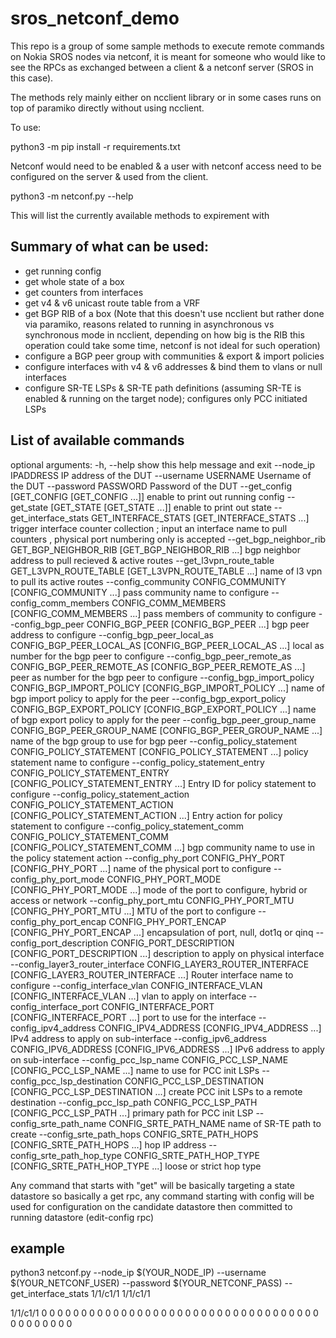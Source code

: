# sros_netconf_demo

This repo is a group of some sample methods to execute remote commands on Nokia SROS nodes via netconf, it is meant for someone who would like to see the RPCs as exchanged between a client & a netconf server (SROS in this case).

The methods rely mainly either on ncclient library or in some cases runs on top of paramiko directly without using ncclient.

To use:

python3 -m pip install -r requirements.txt

Netconf would need to be enabled & a user with netconf access need to be configured on the server & used from the client.

python3 -m netconf.py --help

This will list the currently available methods to expirement with

## Summary of what can be used:

* get running config
* get whole state of a box
* get counters from interfaces
* get v4 & v6 unicast route table from a VRF
* get BGP RIB of a box (Note that this doesn't use ncclient but rather done via paramiko, reasons related to running in asynchronous vs synchronous mode in ncclient, depending on how big is the RIB this operation could take some time, netconf is not ideal for such operation)
* configure a BGP peer group with communities & export & import policies
* configure interfaces with v4 & v6 addresses & bind them to vlans or null interfaces
* configure SR-TE LSPs & SR-TE path definitions (assuming SR-TE is enabled & running on the target node); configures only PCC initiated LSPs


## List of available commands

optional arguments:
  -h, --help            show this help message and exit
  --node_ip IPADDRESS   IP address of the DUT
  --username USERNAME   Username of the DUT
  --password PASSWORD   Password of the DUT
  --get_config [GET_CONFIG [GET_CONFIG ...]]
                        enable to print out running config
  --get_state [GET_STATE [GET_STATE ...]]
                        enable to print out state
  --get_interface_stats GET_INTERFACE_STATS [GET_INTERFACE_STATS ...]
                        trigger interface counter collection ; input an
                        interface name to pull counters , physical port
                        numbering only is accepted
  --get_bgp_neighbor_rib GET_BGP_NEIGHBOR_RIB [GET_BGP_NEIGHBOR_RIB ...]
                        bgp neighbor address to pull recieved & active routes
  --get_l3vpn_route_table GET_L3VPN_ROUTE_TABLE [GET_L3VPN_ROUTE_TABLE ...]
                        name of l3 vpn to pull its active routes
  --config_community CONFIG_COMMUNITY [CONFIG_COMMUNITY ...]
                        pass community name to configure
  --config_comm_members CONFIG_COMM_MEMBERS [CONFIG_COMM_MEMBERS ...]
                        pass members of community to configure
  --config_bgp_peer CONFIG_BGP_PEER [CONFIG_BGP_PEER ...]
                        bgp peer address to configure
  --config_bgp_peer_local_as CONFIG_BGP_PEER_LOCAL_AS [CONFIG_BGP_PEER_LOCAL_AS ...]
                        local as number for the bgp peer to configure
  --config_bgp_peer_remote_as CONFIG_BGP_PEER_REMOTE_AS [CONFIG_BGP_PEER_REMOTE_AS ...]
                        peer as number for the bgp peer to configure
  --config_bgp_import_policy CONFIG_BGP_IMPORT_POLICY [CONFIG_BGP_IMPORT_POLICY ...]
                        name of bgp import policy to apply for the peer
  --config_bgp_export_policy CONFIG_BGP_EXPORT_POLICY [CONFIG_BGP_EXPORT_POLICY ...]
                        name of bgp export policy to apply for the peer
  --config_bgp_peer_group_name CONFIG_BGP_PEER_GROUP_NAME [CONFIG_BGP_PEER_GROUP_NAME ...]
                        name of the bgp group to use for bgp peer
  --config_policy_statement CONFIG_POLICY_STATEMENT [CONFIG_POLICY_STATEMENT ...]
                        policy statement name to configure
  --config_policy_statement_entry CONFIG_POLICY_STATEMENT_ENTRY [CONFIG_POLICY_STATEMENT_ENTRY ...]
                        Entry ID for policy statement to configure
  --config_policy_statement_action CONFIG_POLICY_STATEMENT_ACTION [CONFIG_POLICY_STATEMENT_ACTION ...]
                        Entry action for policy statement to configure
  --config_policy_statement_comm CONFIG_POLICY_STATEMENT_COMM [CONFIG_POLICY_STATEMENT_COMM ...]
                        bgp community name to use in the policy statement
                        action
  --config_phy_port CONFIG_PHY_PORT [CONFIG_PHY_PORT ...]
                        name of the physical port to configure
  --config_phy_port_mode CONFIG_PHY_PORT_MODE [CONFIG_PHY_PORT_MODE ...]
                        mode of the port to configure, hybrid or access or
                        network
  --config_phy_port_mtu CONFIG_PHY_PORT_MTU [CONFIG_PHY_PORT_MTU ...]
                        MTU of the port to configure
  --config_phy_port_encap CONFIG_PHY_PORT_ENCAP [CONFIG_PHY_PORT_ENCAP ...]
                        encapsulation of port, null, dot1q or qinq
  --config_port_description CONFIG_PORT_DESCRIPTION [CONFIG_PORT_DESCRIPTION ...]
                        description to apply on physical interface
  --config_layer3_router_interface CONFIG_LAYER3_ROUTER_INTERFACE [CONFIG_LAYER3_ROUTER_INTERFACE ...]
                        Router interface name to configure
  --config_interface_vlan CONFIG_INTERFACE_VLAN [CONFIG_INTERFACE_VLAN ...]
                        vlan to apply on interface
  --config_interface_port CONFIG_INTERFACE_PORT [CONFIG_INTERFACE_PORT ...]
                        port to use for the interface
  --config_ipv4_address CONFIG_IPV4_ADDRESS [CONFIG_IPV4_ADDRESS ...]
                        IPv4 address to apply on sub-interface
  --config_ipv6_address CONFIG_IPV6_ADDRESS [CONFIG_IPV6_ADDRESS ...]
                        IPv6 address to apply on sub-interface
  --config_pcc_lsp_name CONFIG_PCC_LSP_NAME [CONFIG_PCC_LSP_NAME ...]
                        name to use for PCC init LSPs
  --config_pcc_lsp_destination CONFIG_PCC_LSP_DESTINATION [CONFIG_PCC_LSP_DESTINATION ...]
                        create PCC init LSPs to a remote destination
  --config_pcc_lsp_path CONFIG_PCC_LSP_PATH [CONFIG_PCC_LSP_PATH ...]
                        primary path for PCC init LSP
  --config_srte_path_name CONFIG_SRTE_PATH_NAME
                        name of SR-TE path to create
  --config_srte_path_hops CONFIG_SRTE_PATH_HOPS [CONFIG_SRTE_PATH_HOPS ...]
                        hop IP address
  --config_srte_path_hop_type CONFIG_SRTE_PATH_HOP_TYPE [CONFIG_SRTE_PATH_HOP_TYPE ...]
                        loose or strict hop type
                        
                        
  Any command that starts with "get" will be basically targeting a state datastore so basically a get rpc, any command starting with config will be used for configuration on the candidate datastore then committed to running datastore (edit-config rpc)
  
  ## example
  
  python3 netconf.py --node_ip $(YOUR_NODE_IP) --username $(YOUR_NETCONF_USER) --password $(YOUR_NETCONF_PASS) --get_interface_stats 1/1/c1/1
      <state xmlns="urn:nokia.com:sros:ns:yang:sr:state" >
        <port>
            <port-id>1/1/c1/1</port-id>
            <ethernet>
              <statistics>
              </statistics>
            </ethernet>
        </port>
      </state>
<?xml version="1.0" encoding="UTF-8"?>
<rpc-reply message-id="urn:uuid:dc3f09b0-5484-4cbc-bf81-646b1d395023" xmlns:nc="urn:ietf:params:xml:ns:netconf:base:1.0" xmlns="urn:ietf:params:xml:ns:netconf:base:1.0">
    <data>
        <state xmlns="urn:nokia.com:sros:ns:yang:sr:state">
            <port>
                <port-id>1/1/c1/1</port-id>
                <ethernet>
                    <statistics>
                        <in-broadcast-packets>0</in-broadcast-packets>
                        <in-multicast-packets>0</in-multicast-packets>
                        <in-unicast-packets>0</in-unicast-packets>
                        <in-errors>0</in-errors>
                        <in-octets>0</in-octets>
                        <in-utilization>0</in-utilization>
                        <out-broadcast-packets>0</out-broadcast-packets>
                        <out-multicast-packets>0</out-multicast-packets>
                        <out-unicast-packets>0</out-unicast-packets>
                        <out-errors>0</out-errors>
                        <out-octets>0</out-octets>
                        <out-utilization>0</out-utilization>
                        <collisions>0</collisions>
                        <crc-align-errors>0</crc-align-errors>
                        <drop-events>0</drop-events>
                        <fragments>0</fragments>
                        <jabbers>0</jabbers>
                        <oversize-packets>0</oversize-packets>
                        <undersize-packets>0</undersize-packets>
                        <total-broadcast-packets>0</total-broadcast-packets>
                        <total-multicast-packets>0</total-multicast-packets>
                        <total-octets>0</total-octets>
                        <total-packets>0</total-packets>
                        <ethernet-like-medium>
                            <frame-too-long>0</frame-too-long>
                            <collision>
                                <excessive>0</excessive>
                                <late>0</late>
                                <multiple>0</multiple>
                                <single>0</single>
                            </collision>
                            <error>
                                <alignment>0</alignment>
                                <carrier-sense>0</carrier-sense>
                                <fcs>0</fcs>
                                <internal-mac-transmitted>0</internal-mac-transmitted>
                                <sqe-test>0</sqe-test>
                                <symbol>0</symbol>
                            </error>
                            <pause>
                                <frames-received>0</frames-received>
                                <frames-transmitted>0</frames-transmitted>
                            </pause>
                        </ethernet-like-medium>
                        <packet-size>
                            <octets-64>0</octets-64>
                            <octets-65-to-127>0</octets-65-to-127>
                            <octets-128-to-255>0</octets-128-to-255>
                            <octets-256-to-511>0</octets-256-to-511>
                            <octets-512-to-1023>0</octets-512-to-1023>
                            <octets-1024-to-1518>0</octets-1024-to-1518>
                            <octets-1519-to-max>0</octets-1519-to-max>
                        </packet-size>
                    </statistics>
                </ethernet>
            </port>
        </state>
    </data>
</rpc-reply>
  
  
